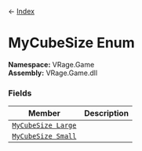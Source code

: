 ← [Index](index.md)
# MyCubeSize Enum
**Namespace:** VRage.Game  
**Assembly:** VRage.Game.dll  
### Fields
|Member|Description|
|---|---|
|[`MyCubeSize Large`](VRage.Game.Large.md)||
|[`MyCubeSize Small`](VRage.Game.Small.md)||
